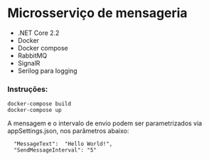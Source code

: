 # Microsserviço de mensageria
- .NET Core 2.2
- Docker
- Docker compose
- RabbitMQ
- SignalR
- Serilog para logging

### Instruções:
```
docker-compose build
docker-compose up
```

A mensagem e o intervalo de envio podem ser parametrizados via appSettings.json, nos parâmetros abaixo:
```
  "MessageText":  "Hello World!",
  "SendMessageInterval": "5"
```

